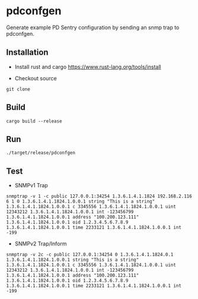 
# pdconfgen

Generate example PD Sentry configuration by sending an snmp trap to pdconfgen.

## Installation

* Install rust and cargo
https://www.rust-lang.org/tools/install

* Checkout source
```
git clone 
````

## Build

```
cargo build --release
```

## Run

```
./target/release/pdconfgen
```

## Test

* SNMPv1 Trap

```
snmptrap -v 1 -c public 127.0.0.1:34254 1.3.6.1.4.1.1824 192.168.2.116 6 1 0 1.3.6.1.4.1.1824.1.0.0.1 string "This is a string" 1.3.6.1.4.1.1824.1.0.0.1 c 3345556 1.3.6.1.4.1.1824.1.0.0.1 uint 12343212 1.3.6.1.4.1.1824.1.0.0.1 int -123456799 1.3.6.1.4.1.1824.1.0.0.1 address "100.200.123.111" 1.3.6.1.4.1.1824.1.0.0.1 oid 1.2.3.4.5.6.7.8.9 1.3.6.1.4.1.1824.1.0.0.1 time 2233121 1.3.6.1.4.1.1824.1.0.0.1 int -199
```

* SNMPv2 Trap/Inform

```
snmptrap -v 2c -c public 127.0.0.1:34254 0 1.3.6.1.4.1.1824.0.1 1.3.6.1.4.1.1824.1.0.0.1 string "This is a string" 1.3.6.1.4.1.1824.1.0.0.1 c 3345556 1.3.6.1.4.1.1824.1.0.0.1 uint 12343212 1.3.6.1.4.1.1824.1.0.0.1 int -123456799 1.3.6.1.4.1.1824.1.0.0.1 address "100.200.123.111" 1.3.6.1.4.1.1824.1.0.0.1 oid 1.2.3.4.5.6.7.8.9 1.3.6.1.4.1.1824.1.0.0.1 time 2233121 1.3.6.1.4.1.1824.1.0.0.1 int -199
```
